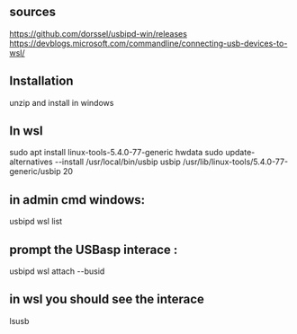 ## sources
https://github.com/dorssel/usbipd-win/releases
https://devblogs.microsoft.com/commandline/connecting-usb-devices-to-wsl/


## Installation
unzip and install in windows

## In wsl
sudo apt install linux-tools-5.4.0-77-generic hwdata
sudo update-alternatives --install /usr/local/bin/usbip usbip /usr/lib/linux-tools/5.4.0-77-generic/usbip 20

## in admin cmd windows:
usbipd wsl list

## prompt the USBasp interace <busid>:
usbipd wsl attach --busid <busid>

## in wsl you should see the interace
lsusb

